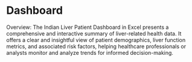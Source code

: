 # Dashboard
Overview: The Indian Liver Patient Dashboard in Excel presents a comprehensive and interactive summary of liver-related health data. It offers a clear and insightful view of patient demographics, liver function metrics, and associated risk factors, helping healthcare professionals or analysts monitor and analyze trends for informed decision-making.
